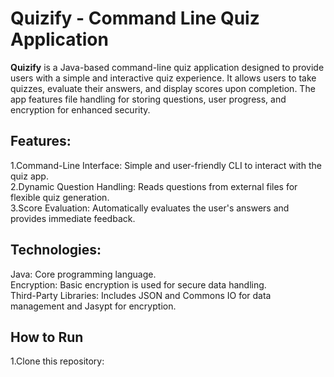 
<h1>Quizify - Command Line Quiz Application</h1>
<p><b>Quizify</b> is a Java-based command-line quiz application designed to provide users with a simple and interactive quiz experience. It allows users to take quizzes, evaluate their answers, and display scores upon completion. The app features file handling for storing questions, user progress, and encryption for enhanced security.</p>

<h2>Features:</h2>
<p>1.Command-Line Interface: Simple and user-friendly CLI to interact with the quiz app.<br>
2.Dynamic Question Handling: Reads questions from external files for flexible quiz generation.<br>
3.Score Evaluation: Automatically evaluates the user's answers and provides immediate feedback.</p>

<h2>Technologies:</h2>
<p>Java: Core programming language.
<br>Encryption: Basic encryption is used for secure data handling.<br>
Third-Party Libraries: Includes JSON and Commons IO for data management and Jasypt for encryption.</p>

<h2>How to Run</h2>
<p>1.Clone this repository:</p>
